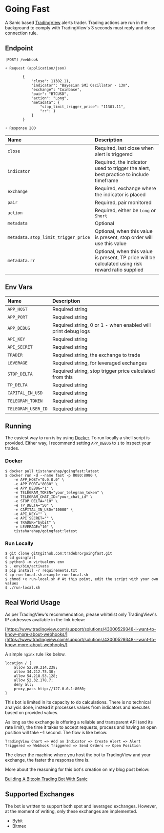 # Going Fast

A Sanic based [TradingView](https://www.tradingview.com/gopro/?share_your_love=tista) alerts trader. Trading actions are run in the background to comply with TradingView's 3 seconds must reply and close connection rule.

## Endpoint

```
[POST] /webhook

+ Request (application/json)

        {
            "close": 11382.11,
            "indicator": "Bayesian SMI Oscillator - 13m",
            "exchange": "Coinbase",
            "pair": "BTCUSD",
            "action": "Long",
            "metadata": {
                "stop_limit_trigger_price": "11301.11",
                "rr": 1
            }
        }

+ Response 200
```

| Name | Description |
| :--- | :--- |
| `close` | Required, last close when alert is triggered |
| `indicator` | Required, the indicator used to trigger the alert, best practice to include timeframe |
| `exchange` | Required, exchange where the indicator is placed |
| `pair` | Required, pair monitored |
| `action` | Required, either be `Long` or `Short` |
| `metadata` | Optional |
| `metadata.stop_limit_trigger_price` | Optional, when this value is present, stop order will use this value |
| `metadata.rr` | Optional, when this value is present, TP price will be calculated using risk reward ratio supplied |

## Env Vars

| Name | Description |
| :--- | :--- |
| `APP_HOST` | Required string |
| `APP_PORT` | Required string |
| `APP_DEBUG` | Required string, 0 or 1 - when enabled will print debug logs |
| `API_KEY` | Required string |
| `API_SECRET` | Required string |
| `TRADER` | Required string, the exchange to trade |
| `LEVERAGE` | Required string, for leveraged exchanges |
| `STOP_DELTA` | Required string, stop trigger price calculated from this |
| `TP_DELTA` | Required string |
| `CAPITAL_IN_USD` | Required string |
| `TELEGRAM_TOKEN` | Required string |
| `TELEGRAM_USER_ID` | Required string |

## Running

The easiest way to run is by using [Docker](https://hub.docker.com). To run locally a shell script is provided. Either way, I recommend setting `APP_DEBUG` to `1` to inspect your trades.

### Docker

```shell
$ docker pull tistaharahap/goingfast:latest
$ docker run -d --name fast -p 8080:8080 \
	-e APP_HOST="0.0.0.0" \
	-e APP_PORT="8080" \
	-e APP_DEBUG="1" \
	-e TELEGRAM_TOKEN="your_telegram_token" \
	-e TELEGRAM_CHAT_ID="your_chat_id" \
	-e STOP_DELTA="10" \
	-e TP_DELTA="50" \
	-e CAPITAL_IN_USD="10000" \
	-e API_KEY="" \
	-e API_SECRET="" \
	-e TRADER="bybit" \
	-e LEVERAGE="10" \
	tistaharahap/goingfast:latest
```

### Run Locally

```shell
$ git clone git@github.com:tradebro/goingfast.git
$ cd goingfast
$ python3 -m virtualenv env
$ . env/bin/activate
$ pip install -r requirements.txt
$ cp run-local.sh.example run-local.sh
$ chmod +x run-local.sh # At this point, edit the script with your own values
$ ./run-local.sh 
```

## Real World Usage

As per TradingView's recommendation, please whitelist only TradingView's IP addresses available in the link below:

[https://www.tradingview.com/support/solutions/43000529348-i-want-to-know-more-about-webhooks/](https://www.tradingview.com/support/solutions/43000529348-i-want-to-know-more-about-webhooks/)

A simple `nginx` rule like below.

```nginx
location / {
    allow 52.89.214.238;
    allow 34.212.75.30;
    allow 54.218.53.128;
    allow 52.32.178.7;
    deny all;
    proxy_pass http://127.0.0.1:8080;
}
```

This bot is limited in its capacity to do calculations. There is no technical analysis done, instead it processes values from indicators and executes based on provided values.

As long as the exchange is offering a reliable and transparent API (and its rate limit), the time it takes to accept requests, process and having an open position will take ~1 second. The flow is like below.

```
TradingView Chart => Add an Indicator => Create Alert => Alert Triggered => Webhook Triggered => Send Orders => Open Position
```

The closer the machine where you host the bot to TradingView and your exchange, the faster the response time is.

More about the reasoning for this bot's creation on my blog post below:

[Building A Bitcoin Trading Bot With Sanic](https://bango29.com/building-a-bitcoin-trading-bot-with-sanic/)

## Supported Exchanges

The bot is written to support both spot and leveraged exchanges. However, at the moment of writing, only these exchanges are implemented.

* Bybit
* Bitmex

